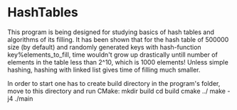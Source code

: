# HashTables
This program is being designed for studying basics of hash tables and algorithms of its filling. It has been shown that for the hash table of 500000 size (by default) and randomly generated keys with hash-function key%elements_to_fill, time wouldn't grow up drastically untill number of elements in the table less than 2^10, which is 1000 elements!
Unless simple hashing, hashing with linked list gives time of filling much smaller.

In order to start one has to create build directory in the program's folder, move to this directory and run CMake:
mkdir build
cd build
cmake ../
make -j4
./main
